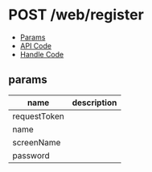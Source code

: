 # POST /web/register


- [Params](#params)
- [API Code](/kyoppie/kyoppie-api/blob/master/src/endpoints/web/register.js)
- [Handle Code](/kyoppie/kyoppie-api/blob/master/src/handlers/web/web/register.js)

## params


name|description
---|---
requestToken|
name|
screenName|
password|

